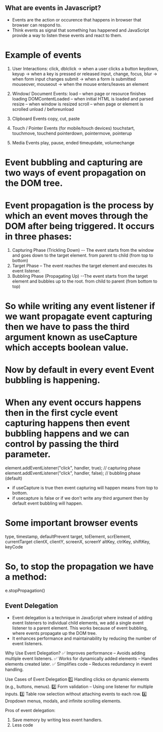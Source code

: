 ## What are events in Javascript?
- Events are the action or occurence that happens in browser that browser can respond to.
- Think events as signal that something has happened and JavaScript provide a way to listen these events and react to them.

# Example of events

1. User Interactions:
click, dblclick → when a user clicks a button
keydown, keyup → when a key is pressed or released
input, change, focus, blur → when form input changes
submit → when a form is submitted
mouseover, mouseout → when the mouse enters/leaves an element

2. Window/ Document Events:
load – when page or resource finishes loading
DOMContentLoaded – when initial HTML is loaded and parsed
resize – when window is resized
scroll – when page or element is scrolled
unload / beforeunload

3. Clipboard Events
copy, cut, paste

4. Touch / Pointer Events (for mobile/touch devices)
touchstart, touchmove, touchend
pointerdown, pointermove, pointerup

5. Media Events
play, pause, ended
timeupdate, volumechange

# Event bubbling and capturing are two ways of event propagation on the DOM tree.

# Event propagation is the process by which an event moves through the DOM after being triggered. It occurs in three phases:

1. Capturing Phase (Trickling Down) -- The event starts from the window and goes down to the target element. from parent to child (from top to bottom)
2. Target Phase – The event reaches the target element and executes its event listener.
3. Bubbling Phase (Propagating Up) --The event starts from the target element and bubbles up to the root. from child to parent (from bottom to top)

# So while writing any event listener if we want propagate event capturing then we have to pass the third argument known as useCapture which accepts boolean value.

# Now by default in every event Event bubbling is happening.

# When any event occurs happens then in the first cycle event capturing happens then event bubbling happens and we can control by passing the third parameter.

element.addEventListener("click", handler, true); // capturing phase
element.addEventListener("click", handler, false); // bubbling phase (default)


- if useCapture is true then event capturing will happen means from top to bottom.
- if usecapture is false or if we don't write any third argument then by default event bubbling will happen.

# Some important browser events

type, timestamp, defaultPrevent
target, toElement, scrElement, currentTarget
clientX, clientY, screenX, screenY
altKey, ctrlKey, shiftKey, keyCode

# So, to stop the propagation we have a method:

e.stopPropagation()

## Event Delegation

- Event delegation is a technique in JavaScript where instead of adding event listeners to individual child elements, we add a single event listener to a parent element. This works because of event bubbling, where events propagate up the DOM tree.
- It enhances performance and maintainability by reducing the number of event listeners.

Why Use Event Delegation?
✅ Improves performance – Avoids adding multiple event listeners.
✅ Works for dynamically added elements – Handles elements created later.
✅ Simplifies code – Reduces redundancy in event handling.

Use Cases of Event Delegation
1️⃣ Handling clicks on dynamic elements (e.g., buttons, menus).
2️⃣ Form validation – Using one listener for multiple inputs.
3️⃣ Table row selection without attaching events to each row.
4️⃣ Dropdown menus, modals, and infinite scrolling elements.

Pros of event delegation:

1. Save memory by writing less event handlers.
2. Less code
